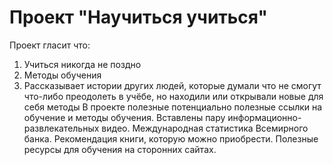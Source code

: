 # Проект "Научиться учиться"
Проект гласит что:
1. Учиться никогда не поздно
2. Методы обучения
3. Рассказывает истории других людей, которые думали что не смогут что-либо преодолеть в учёбе, но находили или открывали новые для себя методы
В проекте полезные потенциально полезные ссылки на обучение и методы обучения.
Вставлены пару информационно-развлекательных видео.
Международная статистика Всемирного банка.
Рекомендация книги, которую можно приобрести.
Полезные ресурсы для обучения на сторонних сайтах.

